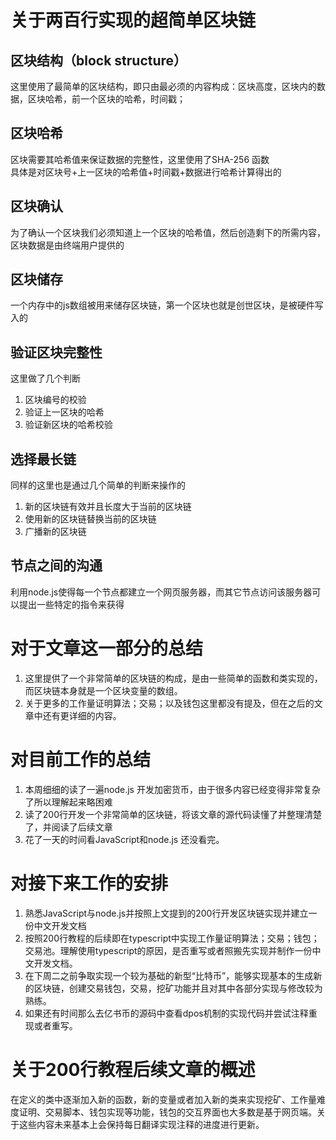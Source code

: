 

# 关于两百行实现的超简单区块链
## 区块结构（block structure）
这里使用了最简单的区块结构，即只由最必须的内容构成：区块高度，区块内的数据，区块哈希，前一个区块的哈希，时间戳；
## 区块哈希
区块需要其哈希值来保证数据的完整性，这里使用了SHA-256 函数  
具体是对区块号+上一区块的哈希值+时间戳+数据进行哈希计算得出的
## 区块确认
为了确认一个区块我们必须知道上一个区块的哈希值，然后创造剩下的所需内容，区块数据是由终端用户提供的
## 区块储存
一个内存中的js数组被用来储存区块链，第一个区块也就是创世区块，是被硬件写入的
## 验证区块完整性
这里做了几个判断
1. 区块编号的校验
2. 验证上一区块的哈希
3. 验证新区块的哈希校验
## 选择最长链
同样的这里也是通过几个简单的判断来操作的
1. 新的区块链有效并且长度大于当前的区块链
2. 使用新的区块链替换当前的区块链
3. 广播新的区块链
## 节点之间的沟通
利用node.js使得每一个节点都建立一个网页服务器，而其它节点访问该服务器可以提出一些特定的指令来获得
# 对于文章这一部分的总结
1. 这里提供了一个非常简单的区块链的构成，是由一些简单的函数和类实现的，而区块链本身就是一个区块变量的数组。
2. 关于更多的工作量证明算法；交易；以及钱包这里都没有提及，但在之后的文章中还有更详细的内容。
# 对目前工作的总结
1. 本周细细的读了一遍node.js 开发加密货币，由于很多内容已经变得非常复杂了所以理解起来略困难
2. 读了200行开发一个非常简单的区块链，将该文章的源代码读懂了并整理清楚了，并阅读了后续文章
3. 花了一天的时间看JavaScript和node.js 还没看完。
# 对接下来工作的安排
1. 熟悉JavaScript与node.js并按照上文提到的200行开发区块链实现并建立一份中文开发文档
2. 按照200行教程的后续即在typescript中实现工作量证明算法；交易；钱包；交易池。理解使用typescript的原因，是否重写或者照搬先实现并制作一份中文开发文档。
3. 在下周二之前争取实现一个较为基础的新型“比特币”，能够实现基本的生成新的区块链，创建交易钱包，交易，挖矿功能并且对其中各部分实现与修改较为熟练。
4. 如果还有时间那么去亿书币的源码中查看dpos机制的实现代码并尝试注释重现或者重写。

# 关于200行教程后续文章的概述
在定义的类中逐渐加入新的函数，新的变量或者加入新的类来实现挖矿、工作量难度证明、交易脚本、钱包实现等功能，钱包的交互界面也大多数是基于网页端。关于这些内容未来基本上会保持每日翻译实现注释的进度进行更新。